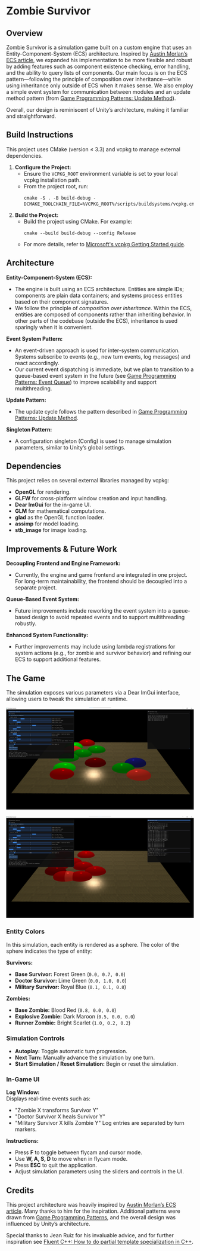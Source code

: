# Zombie Survivor

## Overview
Zombie Survivor is a simulation game built on a custom engine that uses an Entity-Component-System (ECS) architecture. Inspired by [Austin Morlan’s ECS article](https://austinmorlan.com/posts/entity_component_system/#the-entity), we expanded his implementation to be more flexible and robust by adding features such as component existence checking, error handling, and the ability to query lists of components. Our main focus is on the ECS pattern—following the principle of composition over inheritance—while using inheritance only outside of ECS when it makes sense. We also employ a simple event system for communication between modules and an update method pattern (from [Game Programming Patterns: Update Method](https://gameprogrammingpatterns.com/update-method.html)).

Overall, our design is reminiscent of Unity’s architecture, making it familiar and straightforward.

## Build Instructions
This project uses CMake (version ≤ 3.3) and vcpkg to manage external dependencies.

1. **Configure the Project:**
   - Ensure the `VCPKG_ROOT` environment variable is set to your local vcpkg installation path.
   - From the project root, run:
     ```
     cmake -S . -B build-debug -DCMAKE_TOOLCHAIN_FILE=%VCPKG_ROOT%/scripts/buildsystems/vcpkg.cmake
     ```
2. **Build the Project:**
   - Build the project using CMake. For example:
     ```
     cmake --build build-debug --config Release
     ```
   - For more details, refer to [Microsoft's vcpkg Getting Started guide](https://learn.microsoft.com/en-us/vcpkg/get_started/get-started?pivots=shell-bash#4---build-and-run-the-project).

## Architecture

**Entity-Component-System (ECS):**
- The engine is built using an ECS architecture. Entities are simple IDs; components are plain data containers; and systems process entities based on their component signatures.
- We follow the principle of *composition over inheritance*. Within the ECS, entities are composed of components rather than inheriting behavior. In other parts of the codebase (outside the ECS), inheritance is used sparingly when it is convenient. 

**Event System Pattern:**
- An event-driven approach is used for inter-system communication. Systems subscribe to events (e.g., new turn events, log messages) and react accordingly.
- Our current event dispatching is immediate, but we plan to transition to a queue-based event system in the future (see [Game Programming Patterns: Event Queue](https://gameprogrammingpatterns.com/event-queue.html)) to improve scalability and support multithreading.

**Update Pattern:**
- The update cycle follows the pattern described in [Game Programming Patterns: Update Method](https://gameprogrammingpatterns.com/update-method.html).

**Singleton Pattern:**
- A configuration singleton (Config) is used to manage simulation parameters, similar to Unity’s global settings.

## Dependencies
This project relies on several external libraries managed by vcpkg:
- **OpenGL** for rendering.
- **GLFW** for cross-platform window creation and input handling.
- **Dear ImGui** for the in-game UI.
- **GLM** for mathematical computations.
- **glad** as the OpenGL function loader.
- **assimp** for model loading.
- **stb_image** for image loading.

## Improvements & Future Work
**Decoupling Frontend and Engine Framework:**
- Currently, the engine and game frontend are integrated in one project. For long-term maintainability, the frontend should be decoupled into a separate project.
  
**Queue-Based Event System:**
- Future improvements include reworking the event system into a queue-based design to avoid repeated events and to support multithreading robustly.
  
**Enhanced System Functionality:**
- Further improvements may include using lambda registrations for system actions (e.g., for zombie and survivor behavior) and refining our ECS to support additional features.

## The Game
The simulation exposes various parameters via a Dear ImGui interface, allowing users to tweak the simulation at runtime.

![alt text](docs/preview-1.png)

![alt text](docs/preview-2.png)

### Entity Colors

In this simulation, each entity is rendered as a sphere. The color of the sphere indicates the type of entity:

**Survivors:**
- **Base Survivor:** Forest Green (`0.0, 0.7, 0.0`)
- **Doctor Survivor:** Lime Green (`0.0, 1.0, 0.0`)
- **Military Survivor:** Royal Blue (`0.1, 0.1, 0.8`)

**Zombies:**
- **Base Zombie:** Blood Red (`0.8, 0.0, 0.0`)
- **Explosive Zombie:** Dark Maroon (`0.5, 0.0, 0.0`)
- **Runner Zombie:** Bright Scarlet (`1.0, 0.2, 0.2`)


### Simulation Controls
- **Autoplay:** Toggle automatic turn progression.
- **Next Turn:** Manually advance the simulation by one turn.
- **Start Simulation / Reset Simulation:** Begin or reset the simulation.

### In-Game UI
**Log Window:**  
Displays real-time events such as:
- "Zombie X transforms Survivor Y"
- "Doctor Survivor X heals Survivor Y"
- "Military Survivor X kills Zombie Y"
Log entries are separated by turn markers.

**Instructions:**
- Press **F** to toggle between flycam and cursor mode.
- Use **W, A, S, D** to move when in flycam mode.
- Press **ESC** to quit the application.
- Adjust simulation parameters using the sliders and controls in the UI.

## Credits
This project architecture was heavily inspired by [Austin Morlan’s ECS article](https://austinmorlan.com/posts/entity_component_system). Many thanks to him for the inspiration. Additional patterns were drawn from [Game Programming Patterns](https://gameprogrammingpatterns.com/), and the overall design was influenced by Unity’s architecture.

Special thanks to Jean Ruiz for his invaluable advice, and for further inspiration see [Fluent C++: How to do partial template specialization in C++](https://www.fluentcpp.com/2017/08/11/how-to-do-partial-template-specialization-in-c/).
